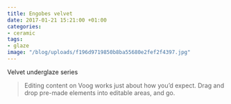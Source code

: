 ```yaml
---
title: Engobes velvet
date: 2017-01-21 15:21:00 +01:00
categories:
- ceramic
tags:
- glaze
image: "/blog/uploads/f196d9719850b8ba55680e2fef2f4397.jpg"
---
```


Velvet underglaze series

> Editing content on Voog works just about how you’d expect. Drag and drop pre-made elements into editable areas, and go.